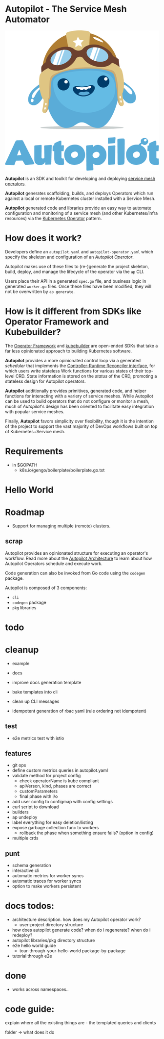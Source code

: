 # Autopilot - The Service Mesh Automator

![](docs/content/img/logo.png)

**Autopilot** is an SDK and toolkit for developing and deploying [service mesh operators](). 

**Autopilot** generates scaffolding, builds, and deploys Operators which run against a local or remote Kubernetes cluster installed with a Service Mesh. 

**Autopilot** generated code and libraries provide an easy way to automate configuration and monitoring of a service mesh (and other Kubernetes/infra resources) via the [Kubernetes Operator](https://kubernetes.io/docs/concepts/extend-kubernetes/operator/) pattern.

# How does it work?

Developers define an `autopilot.yaml` and `autopilot-operator.yaml` which specify the skeleton and configuration of an *Autopilot Operator*.

Autopilot makes use of these files to (re-)generate the project skeleton, build, deploy, and manage the lifecycle of the operator via the `ap` CLI.

Users place their API in a generated `spec.go` file, and business logic in generated `worker.go` files. Once these files have been modified, they will not be overwritten by `ap generate`.

# How is it different from SDKs like Operator Framework and Kubebuilder?

The [Operator Framework](https://github.com/operator-framework) and [kubebuilder](https://github.com/kubernetes-sigs/kubebuilder) are open-ended SDKs that take a far less opinionated approach to building Kubernetes software.

**Autopilot** provides a more opinionated control loop via a generated *scheduler* that implements the [Controller-Runtime Reconciler interface](https://github.com/kubernetes-sigs/controller-runtime/blob/master/pkg/reconcile/reconcile.go#L80), for which users write stateless Work functions for various states of their top-level CRD. State information is stored
 on the *status* of the CRD, promoting a stateless design for Autopilot operators.
 
**Autopilot** additionally provides primitives, generated code, and helper functions for interacting with a variery of service meshes. While Autopilot can be used to build operators that do not configure or monitor a mesh, much of *Autopilot*'s design has been oriented to facilitate easy integration with popular service meshes.

Finally, **Autopilot** favors simplicity over flexibility, though it is the intention of the project to support the vast majority of DevOps workflows built on top of Kubernetes+Service mesh.

# Requirements

- in $GOPATH
    - k8s.io/gengo/boilerplate/boilerplate.go.txt

# Hello World



# Roadmap
- Support for managing multiple (remote) clusters.

## scrap

Autopilot provides an opinionated structure 
for executing an operator's 
workflow. Read more about the 
[Autopilot Architecture]() to learn about 
how Autopilot Operators schedule and execute work.

Code generation can also be invoked from Go code using the `codegen` package. 

Autopilot is composed of 3 components:
- `cli`
- `codegen` package
- `pkg` libraries



# todo

# cleanup
- example
- docs 
- improve docs generation template
- bake templates into cli
- clean up CLI messages

- idempotent generation of rbac yaml (rule ordering not idempotent)

## test
- e2e metrics test with istio

## features
- git ops
- define custom metrics queries in autopilot.yaml
- validate method for project config
    - check operatorName is kube compliant
    - apiVerson, kind, phases are correct
    - customParameters
    - final phase with i/o
- add user config to configmap with config settings
- curl script to download
- builders
- ap undeploy
- label everything for easy deletion/listing
- expose garbage collection func to workers
    - rollback the phase when something ensure fails? (option in config)
- multiple crds

## punt
- schema generation
- interactive cli
- automatic metrics for worker syncs
- automatic traces for worker syncs
- option to make workers persistent






# docs todos:
- architecture description. how does my Autopilot operator work?
    - user-project directory structure 
- how does autopilot generate code? when do i regenerate? when do i redeploy?
- autopilot libraries/pkg directory structure
- e2e hello world guide
    - tour-through-your-hello-world package-by-package
- tutorial through e2e



# done 
* works across namespaces..


# code guide:

explain where all the existing things are - the templated queries and clients

folder -> what does it do